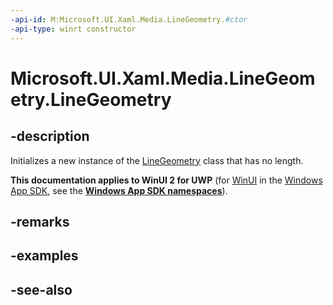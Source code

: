 ```yaml
---
-api-id: M:Microsoft.UI.Xaml.Media.LineGeometry.#ctor
-api-type: winrt constructor
---
```


<!-- Method syntax
public LineGeometry()
-->

# Microsoft.UI.Xaml.Media.LineGeometry.LineGeometry

## -description
Initializes a new instance of the [LineGeometry](linegeometry.md) class that has no length.

**This documentation applies to WinUI 2 for UWP** (for [WinUI](/windows/apps/winui/winui3/) in the [Windows App SDK](/windows/apps/windows-app-sdk/), see the **[Windows App SDK namespaces](/windows/windows-app-sdk/api/winrt/)**).

## -remarks

## -examples

## -see-also
